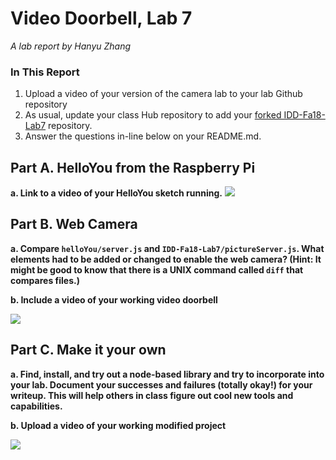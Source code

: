 # Video Doorbell, Lab 7

*A lab report by Hanyu Zhang*

### In This Report

1. Upload a video of your version of the camera lab to your lab Github repository
1. As usual, update your class Hub repository to add your [forked IDD-Fa18-Lab7](/FAR-Lab/IDD-Fa18-Lab7) repository.
1. Answer the questions in-line below on your README.md.

## Part A. HelloYou from the Raspberry Pi

**a. Link to a video of your HelloYou sketch running.**
[![](http://img.youtube.com/vi/ItMW1Az5zGM/0.jpg)](http://www.youtube.com/watch?v=ItMW1Az5zGM "")


## Part B. Web Camera

**a. Compare `helloYou/server.js` and `IDD-Fa18-Lab7/pictureServer.js`. What elements had to be added or changed to enable the web camera? (Hint: It might be good to know that there is a UNIX command called `diff` that compares files.)**

**b. Include a video of your working video doorbell**

[![](http://img.youtube.com/vi/HulxHXfS-Lo/0.jpg)](http://www.youtube.com/watch?v=HulxHXfS-Lo "")



## Part C. Make it your own

**a. Find, install, and try out a node-based library and try to incorporate into your lab. Document your successes and failures (totally okay!) for your writeup. This will help others in class figure out cool new tools and capabilities.**

**b. Upload a video of your working modified project**

[![](http://img.youtube.com/vi/UabNe4CjXhQ/0.jpg)](http://www.youtube.com/watch?v=UabNe4CjXhQ "")
